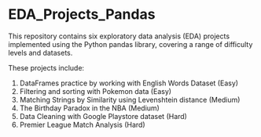 # EDA_Projects_Pandas
This repository contains six exploratory data analysis (EDA) projects implemented using the Python pandas library, covering a range of difficulty levels and datasets.

These projects include: 
1. DataFrames practice by working with English Words Dataset (Easy)
2. Filtering and sorting with Pokemon data (Easy)
3. Matching Strings by Similarity using Levenshtein distance (Medium)
4. The Birthday Paradox in the NBA (Medium)
5. Data Cleaning with Google Playstore dataset (Hard)
6. Premier League Match Analysis (Hard)
